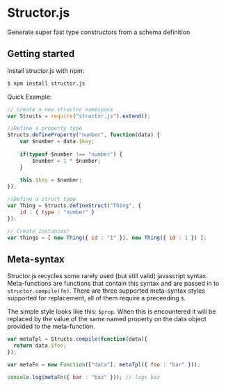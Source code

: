 # Structor.js

Generate super fast type constructors from a schema definition

## Getting started

Install structor.js with npm:

```sh
$ npm install structor.js
```
Quick Example:
```javascript
// Create a new structor namespace
var Structs = require("structor.js").extend();

//Define a property type
Structs.defineProperty("number", function(data) {
    var $number = data.$key;
    
    if(typeof $number !== "number") {
        $number = 1 * $number;
    }
    
    this.$key = $number;
});

//Define a struct type
var Thing = Structs.defineStruct("Thing", {
    id : { type : "number" }
});

// Create instances!
var things = [ new Thing({ id : "1" }), new Thing({ id : 1 }) ];
```

## Meta-syntax

Structor.js recycles some rarely used (but still valid) javascript syntax. Meta-functions are functions that contain this syntax and are passed in to `structor.compile(fn)`. There are three supported meta-syntax styles supported for replacement, all of them require a preceeding `$`.

The simple style looks like this: `$prop`. When this is encountered it will be replaced by the value of the same named property on the data object provided to the meta-function.
```javascript
var metaTpl = Structs.compile(function(data){
  return data.$foo;
});

var metaFn = new Function(["data"], metaTpl({ foo : "bar" }));

console.log(metaFn({ bar : "baz" })); // logs baz
```
